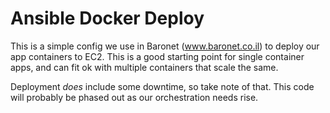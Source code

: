 # Ansible Docker Deploy

This is a simple config we use in Baronet (www.baronet.co.il) to deploy our app containers to EC2. This is a good starting point for single container apps, and can fit ok with multiple containers that scale the same.

Deployment *does* include some downtime, so take note of that. This code will probably be phased out as our orchestration needs rise.

